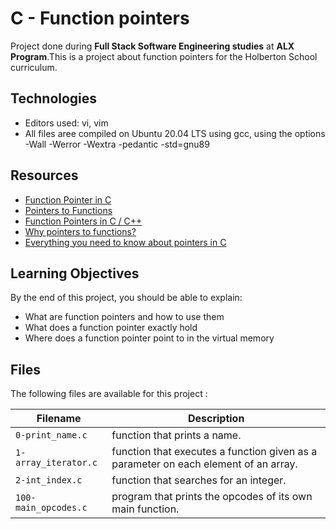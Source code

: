 # C - Function pointers

Project done during **Full Stack Software Engineering studies** at **ALX Program**.This is a project about function pointers for the Holberton School curriculum.

## Technologies

* Editors used: vi, vim
* All  files aree compiled on Ubuntu 20.04 LTS using gcc, using the options -Wall -Werror -Wextra -pedantic -std=gnu89


## Resources

* <a href= "https://www.geeksforgeeks.org/function-pointer-in-c/"> Function Pointer in C</a>
* <a href= "https://publications.gbdirect.co.uk//c_book/chapter5/function_pointers.html"> Pointers to Functions</a>
* <a href= "https://www.youtube.com/watch?v=ynYtgGUNelE"> Function Pointers in C / C++</a>
* <a href= "https://www.youtube.com/watch?v=sxTFSDAZM8s&feature=youtu.be"> Why pointers to functions?</a>
* <a href= "https://boredzo.org/pointers/"> Everything you need to know about pointers in C</a>

## Learning Objectives

By the end of this project, you should be able to explain:

* What are function pointers and how to use them
* What does a function pointer exactly hold
* Where does a function pointer point to in the virtual memory

## Files
The following files are available for this project :

| Filename | Description |
| -------- | ----------- |
| `0-print_name.c`     |function that prints a name. |
| `1-array_iterator.c` |function that executes a function given as a parameter on each element of an array.|
| `2-int_index.c`      |function that searches for an integer. |
| `100-main_opcodes.c` |program that prints the opcodes of its own main function. |





